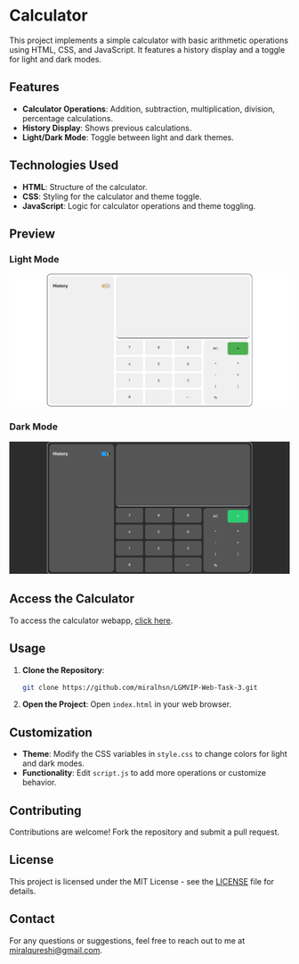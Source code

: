 # Calculator

This project implements a simple calculator with basic arithmetic operations using HTML, CSS, and JavaScript. It features a history display and a toggle for light and dark modes.

## Features

- **Calculator Operations**: Addition, subtraction, multiplication, division, percentage calculations.
- **History Display**: Shows previous calculations.
- **Light/Dark Mode**: Toggle between light and dark themes.

## Technologies Used

- **HTML**: Structure of the calculator.
- **CSS**: Styling for the calculator and theme toggle.
- **JavaScript**: Logic for calculator operations and theme toggling.

## Preview

### Light Mode
![Calculator Light Mode](screenshots/calculator-preview1.png)

### Dark Mode
![Calculator Dark Mode](screenshots/calculator-preview2.png)


## Access the Calculator

To access the calculator webapp, [click here](https://miralhsn.github.io/LGMVIP-Web-Task-3/).


## Usage

1. **Clone the Repository**:
    ```sh
    git clone https://github.com/miralhsn/LGMVIP-Web-Task-3.git
    ```
2. **Open the Project**:
    Open `index.html` in your web browser.

## Customization

- **Theme**: Modify the CSS variables in `style.css` to change colors for light and dark modes.
- **Functionality**: Edit `script.js` to add more operations or customize behavior.

## Contributing

Contributions are welcome! Fork the repository and submit a pull request.

## License

This project is licensed under the MIT License - see the [LICENSE](LICENSE) file for details.

## Contact

For any questions or suggestions, feel free to reach out to me at [miralqureshi@gmail.com](mailto:miralqureshi@gmail.com).
